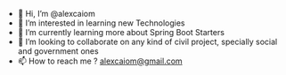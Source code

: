 - 👋 Hi, I’m @alexcaiom
- 👀 I’m interested in learning new Technologies
- 🌱 I’m currently learning more about Spring Boot Starters
- 💞️ I’m looking to collaborate on any kind of civil project, specially social and government ones
- 📫 How to reach me ? alexcaiom@gmail.com

<!---
alexcaiom/alexcaiom is a ✨ special ✨ repository because its `README.md` (this file) appears on your GitHub profile.
You can click the Preview link to take a look at your changes.
--->
